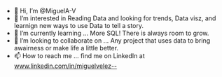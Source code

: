 - 👋 Hi, I’m @MiguelA-V
- 👀 I’m interested in Reading Data and looking for trends, Data visz, and learnign new ways to use Data to tell a story.
- 🌱 I’m currently learning ... More SQL! There is always room to grow.
- 💞️ I’m looking to collaborate on ... Any project that uses data to bring awairness or make life a little better.
- 📫 How to reach me ... find me on LinkedIn at www.linkedin.com/in/miguelvelez-- 
<!---
MiguelA-V/MiguelA-V is a ✨ special ✨ repository because its `README.md` (this file) appears on your GitHub profile.
You can click the Preview link to take a look at your changes.
--->
